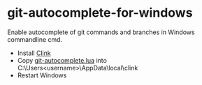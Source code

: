 # git-autocomplete-for-windows
Enable autocomplete of git commands and branches in Windows commandline cmd.

- Install [Clink](https://mridgers.github.io/clink/)
- Copy [git-autocomplete.lua](https://github.com/xkmgt/git-autocomplete-for-windows/blob/master/git-autocomplete.lua) into C:\Users\<username>\AppData\local\clink
- Restart Windows